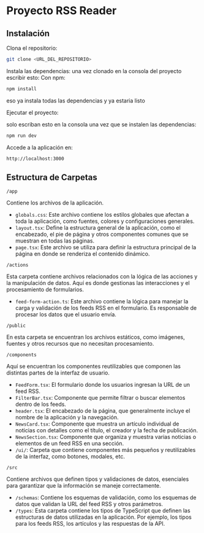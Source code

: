 # Proyecto RSS Reader

## Instalación

Clona el repositorio:

```bash
git clone <URL_DEL_REPOSITORIO>
```

Instala las dependencias:
una vez clonado en la consola del proyecto escribir esto:
Con npm:

```bash
npm install
```
eso ya instala todas las dependencias y ya estaria listo

Ejecutar el proyecto:

solo escriban esto en la consola una vez que se instalen las dependencias:

```bash
npm run dev
```

Accede a la aplicación en:

```arduino
http://localhost:3000
```

## Estructura de Carpetas

```
/app
```

Contiene los archivos de la aplicación.

- `globals.css`: Este archivo contiene los estilos globales que afectan a toda la aplicación, como fuentes, colores y configuraciones generales.
- `layout.tsx`: Define la estructura general de la aplicación, como el encabezado, el pie de página y otros componentes comunes que se muestran en todas las páginas.
- `page.tsx`: Este archivo se utiliza para definir la estructura principal de la página en donde se renderiza el contenido dinámico.

```
/actions
```
Esta carpeta contiene archivos relacionados con la lógica de las acciones y la manipulación de datos. Aquí es donde gestionas las interacciones y el procesamiento de formularios.

- `feed-form-action.ts`: Este archivo contiene la lógica para manejar la carga y validación de los feeds RSS en el formulario. Es responsable de procesar los datos que el usuario envía.

```
/public
```
En esta carpeta se encuentran los archivos estáticos, como imágenes, fuentes y otros recursos que no necesitan procesamiento.

```
/components
```
Aquí se encuentran los componentes reutilizables que componen las distintas partes de la interfaz de usuario.

- `FeedForm.tsx`: El formulario donde los usuarios ingresan la URL de un feed RSS.
- `FilterBar.tsx`: Componente que permite filtrar o buscar elementos dentro de los feeds.
- `header.tsx`: El encabezado de la página, que generalmente incluye el nombre de la aplicación y la navegación.
- `NewsCard.tsx`: Componente que muestra un artículo individual de noticias con detalles como el título, el creador y la fecha de publicación.
- `NewsSection.tsx`: Componente que organiza y muestra varias noticias o elementos de un feed RSS en una sección.
- `/ui/`: Carpeta que contiene componentes más pequeños y reutilizables de la interfaz, como botones, modales, etc.

```
/src
```
Contiene archivos que definen tipos y validaciones de datos, esenciales para garantizar que la información se maneje correctamente.

- `/schemas`: Contiene los esquemas de validación, como los esquemas de datos que validan la URL del feed RSS y otros parámetros.
- `/types`: Esta carpeta contiene los tipos de TypeScript que definen las estructuras de datos utilizadas en la aplicación. Por ejemplo, los tipos para los feeds RSS, los artículos y las respuestas de la API.

